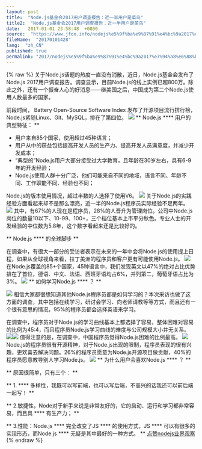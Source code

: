 ```yaml
---
layout: post
title:  "Node.js基金会2017用户调查报告：近一半用户是菜鸟"
title2:  "Node.js基金会2017用户调查报告：近一半用户是菜鸟"
date:   2017-01-01 23:58:48  +0800
source:  "https://www.jfox.info/nodejs%e5%9f%ba%e9%87%91%e4%bc%9a2017%e7%94%a8%e6%88%b7%e8%b0%83%e6%9f%a5%e6%8a%a5%e5%91%8a%e8%bf%91%e4%b8%80%e5%8d%8a%e7%94%a8%e6%88%b7%e6%98%af%e8%8f%9c%e9%b8%9f.html"
fileName:  "20170101428"
lang:  "zh_CN"
published: true
permalink: "2017/nodejs%e5%9f%ba%e9%87%91%e4%bc%9a2017%e7%94%a8%e6%88%b7%e8%b0%83%e6%9f%a5%e6%8a%a5%e5%91%8a%e8%bf%91%e4%b8%80%e5%8d%8a%e7%94%a8%e6%88%b7%e6%98%af%e8%8f%9c%e9%b8%9f.html"
---
```

{% raw %}
关于Node.js话题的热度一直没有消散，近日，Node.js基金会发布了Node.js 2017用户调查报告。调查显示，目前Node.js的线上实例已超800万。除此之外，还有一个振奋人心的好消息——继美国之后，中国成为第二个Node.js使用人数最多的国家。 

 前段时间， Battery Open-Source Software Index 发布了开源项目流行排行榜，Node.js紧随Linux、Git、MySQL，排在了第四位。 
![](5931529.gif)
** Node.js **** 用户的典型特征： **

-  用户来自85个国家，使用超过45种语言； 
-  用户从中的获益包括提高开发人员的生产力、提高开发人员满意度，并减少开发成本； 
-  “典型的”Node.js用户大部分接受过大学教育，且年龄在30岁左右，具有6-9年的开发经验； 
-  Node.js使用人群十分广泛，他们可能来自不同的地域，语言不同、年龄不同、工作职能不同、经验也不同； 

 Node.js的版本使用情况，超过半数的人选择了使用V6。 
![](00fcb92.gif)
 关于Node.js的实践经验方面看起来却不是那么漂亮，近一半的Node.js程序员实际经验不足两年。 
![](e5953d5.gif)
 其中，有67%的人现在是程序员，28%的人晋升为管理岗位。公司中Node.js岗位的数量10以下、10-99、100+，三个档位基本上市平分秋色。专业人士的开发经验的中位数为5.8年，这个数字看起来还是比较好的。 

** Node.js **** 的全球脚步 **

 在调查中，有很大一部分的受访者表示在未来的一年中会将Node.js的使用提上日程，如果从全球视角来看，拉丁美洲的程序员和客户更有可能使用Node.js。 
![](0fa71c2.gif)
 在Node.js覆盖的85+个国家，45种语言中，我们发现英文以47%的绝对占比优势排在了首位，德语、中文、法语、西班牙语均占6%，并列第二，葡萄牙语占比为3%。 
![](6194fe7.gif)
** 如何学习Node.js **** ？ **

![](d273972.jpg) 相信大家都很想知道其他Node.js程序员都是如何学习的？本次采访也做了这方面的调查，其中包括在线学习，研讨会学习、向老师请教等等方式，而且还有一个很有意思的情况，95%的程序员都会选择英语来学习。 

 在调查中，程序员对于Node.js的学习曲线基本上都选择了容易，整体困难对容易的比例为45:4，而且程序员Node.js学习曲线的难度与公司规模大小并无关系。 
![](12a049e.gif)![](/wp-content/uploads/2017/07/1501508738.gif)
 值得注意的是，在调查中，中国程序员觉得Node.js困难的比例最高。 
![](3004047.gif)
 Node.js的程序员很有开源精神，对于Node.js出现的限制，程序员表现的很有兴趣，更欢喜去解决问题。26%的程序员愿意为Node.js开源项目做贡献，40%的程序员愿意教导别人学习Node.js。 
![](3239f11.gif)
** 为什么用户会喜欢Node.js **** ？ **

** 原因很简单，只有三个： **

** 1. **** 多样性，我既可以写前端，也可以写后端，不高兴的话我还可以前后端一起写！ **

** 2.敏捷性，Node对于新手来说是非常友好的，它的启动、运行和学习都非常容易，而且具 **** 有生产力； **

** 3.性能：Node.js **** 完全改变了JS **** 的使用方式，JS **** 可以有很多的实现形态，而Node.js **** 无疑是其中最好的一种方式。 **
[点赞](void(0))[nodejs](https://www.jfox.info/go.php?url=http://ju.outofmemory.cn/tag/nodejs/)[业界观察](https://www.jfox.info/go.php?url=http://ju.outofmemory.cn/tag/%E4%B8%9A%E7%95%8C%E8%A7%82%E5%AF%9F/)
{% endraw %}
